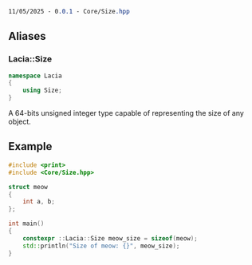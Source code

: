 ```css
11/05/2025 - 0.0.1 - Core/Size.hpp
```


## Aliases

### Lacia::Size

```cpp
namespace Lacia
{
	using Size;
}
```

A 64-bits unsigned integer type capable of representing the size of any object.


## Example

```cpp
#include <print>
#include <Core/Size.hpp>

struct meow
{
	int a, b;
};

int main()
{
	constexpr ::Lacia::Size meow_size = sizeof(meow);
	std::println("Size of meow: {}", meow_size);
}
```
